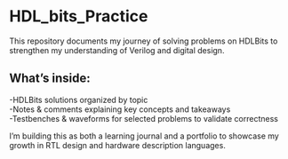 # HDL_bits_Practice
This repository documents my journey of solving problems on HDLBits to strengthen my understanding of Verilog and digital design.

## What’s inside:
-HDLBits solutions organized by topic </br>
-Notes & comments explaining key concepts and takeaways</br>
-Testbenches & waveforms for selected problems to validate correctness</br>

I’m building this as both a learning journal and a portfolio to showcase my growth in RTL design and hardware description languages.
